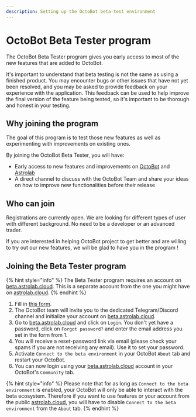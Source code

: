 ```yaml
---
description: Setting up the OctoBot beta-test environment
---
```


# OctoBot Beta Tester program

The OctoBot Beta Tester program gives you early access to most of the new features that are added to OctoBot.

It's important to understand that beta testing is not the same as using a finished product. You may encounter 
bugs or other issues that have not yet been resolved, and you may be asked to provide feedback on your experience 
with the application. 
This feedback can be used to help improve the final version of the feature being tested, so it's important to be thorough and honest in your testing.

## Why joining the program

The goal of this program is to test those new features as well as experimenting with improvements on existing ones.

By joining the OctoBot Beta Tester, you will have:
- Early access to new features and improvements on [OctoBot](https://www.octobot.online/) and [Astrolab](https://www.astrolab.cloud/)
- A direct channel to discuss with the OctoBot Team and share your ideas on how to improve new functionalities before their release

## Who can join

Registrations are currently open. We are looking for different types of user  with different background. No need to be a developer or an advanced trader. 

If you are interested in helping OctoBot project to get better and are willing to try out our new features, we will be glad to have you in the program !

## Joining the Beta Tester program

{% hint style="info" %}
The Beta Tester program requires an account on [beta.astrolab.cloud](https://beta.astrolab.cloud/). This is a separate account from the one you might have on [astrolab.cloud](https://astrolab.cloud/).
{% endhint %}

1. Fill in [this form](https://octobot.click/docs-join-beta).
2. The OctoBot team will invite you to the dedicated Telegram/Discord channel and initialize your account on [beta.astrolab.cloud](https://beta.astrolab.cloud/).
3. Go to [beta.astrolab.cloud](https://beta.astrolab.cloud/) and click on `Login`. You don't yet have a password, click on `Forgot password?` and enter the email address you set in the form from 1.
4. You will receive a reset-password link via email (please check your spams if you are not receiving any email). Use it to set your password.  
5. Activate `Connect to the beta environment` in your OctoBot `About` tab and restart your OctoBot.
6. You can now login using your [beta.astrolab.cloud](https://beta.astrolab.cloud/) account in your OctoBot's `Community` tab. 

{% hint style="info" %}
Please note that for as long as `Connect to the beta environment` is enabled, your OctoBot will only be able to interact with the beta ecosystem. Therefore if you want to use features or your account from the public [astrolab.cloud](https://astrolab.cloud/), you will have to disable `Connect to the beta environment` from the `About` tab.
{% endhint %}
